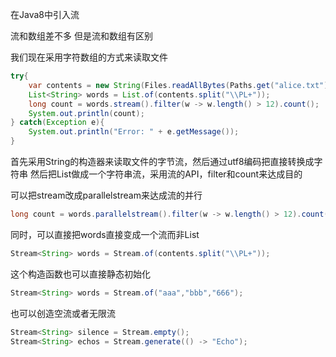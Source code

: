 在Java8中引入流

流和数组差不多
但是流和数组有区别

我们现在采用字符数组的方式来读取文件
```java
try{
    var contents = new String(Files.readAllBytes(Paths.get("alice.txt")), StandardCharsets.UTF_8);
    List<String> words = List.of(contents.split("\\PL+"));
    long count = words.stream().filter(w -> w.length() > 12).count();
    System.out.println(count);
} catch(Exception e){
    System.out.println("Error: " + e.getMessage());
}
```
首先采用String的构造器来读取文件的字节流，然后通过utf8编码把直接转换成字符串
然后把List做成一个字符串流，采用流的API，filter和count来达成目的

可以把stream改成parallelstream来达成流的并行
```java
long count = words.parallelstream().filter(w -> w.length() > 12).count();
```

同时，可以直接把words直接变成一个流而非List
```java
Stream<String> words = Stream.of(contents.split("\\PL+"));
```

这个构造函数也可以直接静态初始化
```java
Stream<String> words = Stream.of("aaa","bbb","666");
```

也可以创造空流或者无限流
```java
Stream<String> silence = Stream.empty();
Stream<String> echos = Stream.generate(() -> "Echo");
```